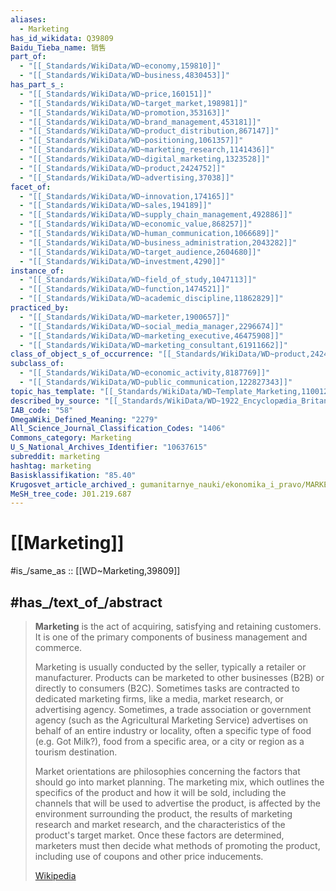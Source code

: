 ```yaml
---
aliases:
  - Marketing
has_id_wikidata: Q39809
Baidu_Tieba_name: 销售
part_of:
  - "[[_Standards/WikiData/WD~economy,159810]]"
  - "[[_Standards/WikiData/WD~business,4830453]]"
has_part_s_:
  - "[[_Standards/WikiData/WD~price,160151]]"
  - "[[_Standards/WikiData/WD~target_market,198981]]"
  - "[[_Standards/WikiData/WD~promotion,353163]]"
  - "[[_Standards/WikiData/WD~brand_management,453181]]"
  - "[[_Standards/WikiData/WD~product_distribution,867147]]"
  - "[[_Standards/WikiData/WD~positioning,1061357]]"
  - "[[_Standards/WikiData/WD~marketing_research,1141436]]"
  - "[[_Standards/WikiData/WD~digital_marketing,1323528]]"
  - "[[_Standards/WikiData/WD~product,2424752]]"
  - "[[_Standards/WikiData/WD~advertising,37038]]"
facet_of:
  - "[[_Standards/WikiData/WD~innovation,174165]]"
  - "[[_Standards/WikiData/WD~sales,194189]]"
  - "[[_Standards/WikiData/WD~supply_chain_management,492886]]"
  - "[[_Standards/WikiData/WD~economic_value,868257]]"
  - "[[_Standards/WikiData/WD~human_communication,1066689]]"
  - "[[_Standards/WikiData/WD~business_administration,2043282]]"
  - "[[_Standards/WikiData/WD~target_audience,2604680]]"
  - "[[_Standards/WikiData/WD~investment,4290]]"
instance_of:
  - "[[_Standards/WikiData/WD~field_of_study,1047113]]"
  - "[[_Standards/WikiData/WD~function,1474521]]"
  - "[[_Standards/WikiData/WD~academic_discipline,11862829]]"
practiced_by:
  - "[[_Standards/WikiData/WD~marketer,1900657]]"
  - "[[_Standards/WikiData/WD~social_media_manager,2296674]]"
  - "[[_Standards/WikiData/WD~marketing_executive,46475908]]"
  - "[[_Standards/WikiData/WD~marketing_consultant,61911662]]"
class_of_object_s_of_occurrence: "[[_Standards/WikiData/WD~product,2424752]]"
subclass_of:
  - "[[_Standards/WikiData/WD~economic_activity,8187769]]"
  - "[[_Standards/WikiData/WD~public_communication,122827343]]"
topic_has_template: "[[_Standards/WikiData/WD~Template_Marketing,11001274]]"
described_by_source: "[[_Standards/WikiData/WD~1922_Encyclopædia_Britannica,15987490]]"
IAB_code: "58"
OmegaWiki_Defined_Meaning: "2279"
All_Science_Journal_Classification_Codes: "1406"
Commons_category: Marketing
U_S_National_Archives_Identifier: "10637615"
subreddit: marketing
hashtag: marketing
Basisklassifikation: "85.40"
Krugosvet_article_archived_: gumanitarnye_nauki/ekonomika_i_pravo/MARKETING.html
MeSH_tree_code: J01.219.687
---
```


# [[Marketing]] 

#is_/same_as :: [[WD~Marketing,39809]] 

## #has_/text_of_/abstract 

> **Marketing** is the act of acquiring, satisfying and retaining customers. 
> It is one of the primary components of business management and commerce.
>
> Marketing is usually conducted by the seller, typically a retailer or manufacturer. 
> Products can be marketed to other businesses (B2B) or directly to consumers (B2C). Sometimes tasks are contracted to dedicated marketing firms, like a media, market research, or advertising agency. Sometimes, a trade association or government agency (such as the Agricultural Marketing Service) advertises on behalf of an entire industry or locality, often a specific type of food (e.g. Got Milk?), food from a specific area, or a city or region as a tourism destination.
>
> Market orientations are philosophies concerning the factors that should go into market planning. The marketing mix, which outlines the specifics of the product and how it will be sold, including the channels that will be used to advertise the product, is affected by the environment surrounding the product, the results of marketing research and market research, and the characteristics of the product's target market. Once these factors are determined, marketers must then decide what methods of promoting the product, including use of coupons and other price inducements.
>
> [Wikipedia](https://en.wikipedia.org/wiki/Marketing) 

